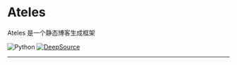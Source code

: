 # Ateles

Ateles 是一个静态博客生成框架

![Python](https://img.shields.io/badge/python-3670A0?style=for-the-badge&logo=python&logoColor=ffdd54)
[![DeepSource](https://app.deepsource.com/gh/constellateion/Ateles.svg/?label=active+issues&show_trend=true&token=VGipTgDT8fuqBEeMMF_2tfps)](https://app.deepsource.com/gh/constellateion/Ateles/?ref=repository-badge)

---
